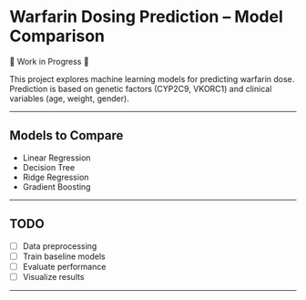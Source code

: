 # Warfarin Dosing Prediction – Model Comparison

🚧 Work in Progress 🚧

This project explores machine learning models for predicting warfarin dose.  
Prediction is based on genetic factors (CYP2C9, VKORC1) and clinical variables (age, weight, gender).

---

## Models to Compare
- Linear Regression  
- Decision Tree  
- Ridge Regression  
- Gradient Boosting  

---

## TODO
- [ ] Data preprocessing  
- [ ] Train baseline models  
- [ ] Evaluate performance  
- [ ] Visualize results  

---



